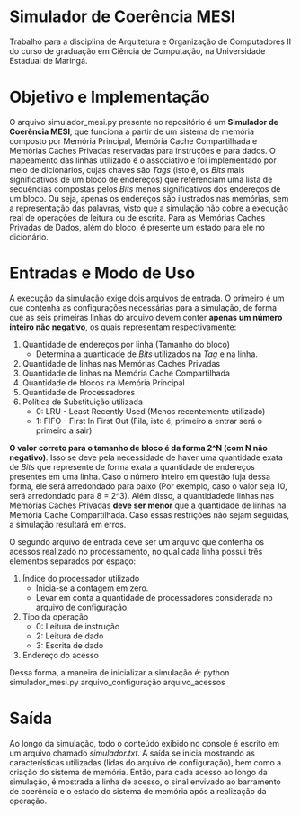 # Simulador de Coerência MESI
Trabalho para a disciplina de Arquitetura e Organização de Computadores II do curso de graduação em Ciência de Computação, na Universidade Estadual de Maringá.

# Objetivo e Implementação
O arquivo simulador_mesi.py presente no repositório é um **Simulador de Coerência MESI**, que funciona a partir de um sistema de memória composto por Memória Principal, Memória Cache Compartilhada e Memórias Caches Privadas reservadas para instruções e para dados. O mapeamento das linhas utilizado é o associativo e foi implementado por meio de dicionários, cujas chaves são _Tags_ (isto é, os _Bits_ mais significativos de um bloco de endereços) que referenciam uma lista de sequências compostas pelos _Bits_ menos significativos dos endereços de um bloco. Ou seja, apenas os endereços são ilustrados nas memórias, sem a representação das palavras, visto que a simulação não cobre a execução real de operações de leitura ou de escrita. Para as Memórias Caches Privadas de Dados, além do bloco, é presente um estado para ele no dicionário.

# Entradas e Modo de Uso
A execução da simulação exige dois arquivos de entrada.
O primeiro é um que contenha as configurações necessárias para a simulação, de forma que as seis primeiras linhas do arquivo devem conter **apenas um número inteiro não negativo**, os quais representam respectivamente:
1. Quantidade de endereços por linha (Tamanho do bloco)
    - Determina a quantidade de _Bits_ utilizados na _Tag_ e na linha.
2. Quantidade de linhas nas Memórias Caches Privadas
3. Quantidade de linhas na Memória Cache Compartilhada
4. Quantidade de blocos na Memória Principal
5. Quantidade de Processadores
6. Política de Substituição utilizada
    - 0: LRU - Least Recently Used (Menos recentemente utilizado)
    - 1: FIFO - First In First Out (Fila, isto é, primeiro a entrar será o primeiro a sair)

**O valor correto para o tamanho de bloco é da forma 2^N (com N não negativo)**. Isso se deve pela necessidade de haver uma quantidade exata de _Bits_ que represente de forma exata a quantidade de endereços presentes em uma linha. Caso o número inteiro em questão fuja dessa forma, ele será arredondado para baixo (Por exemplo, caso o valor seja 10, será arredondado para 8 = 2^3). Além disso, a quantidadede linhas nas Memórias Caches Privadas **deve ser menor** que a quantidade de linhas na Memória Cache Compartilhada. Caso essas restrições não sejam seguidas, a simulação resultará em erros.

O segundo arquivo de entrada deve ser um arquivo que contenha os acessos realizado no processamento, no qual cada linha possui três elementos separados por espaço:
1. Índice do processador utilizado
    - Inicia-se a contagem em zero.
    - Levar em conta a quantidade de processadores considerada no arquivo de configuração.
2. Tipo da operação
    - 0: Leitura de instrução
    - 2: Leitura de dado
    - 3: Escrita de dado
3. Endereço do acesso

Dessa forma, a maneira de inicializar a simulação é: python simulador_mesi.py arquivo_configuração arquivo_acessos

# Saída
Ao longo da simulação, todo o conteúdo exibido no console é escrito em um arquivo chamado _simulador.txt_. A saída se inicia mostrando as características utilizadas (lidas do arquivo de configuração), bem como a criação do sistema de memória. Então, para cada acesso ao longo da simulação, é mostrada a linha de acesso, o sinal envivado ao barramento de coerência e o estado do sistema de memória após a realização da operação.